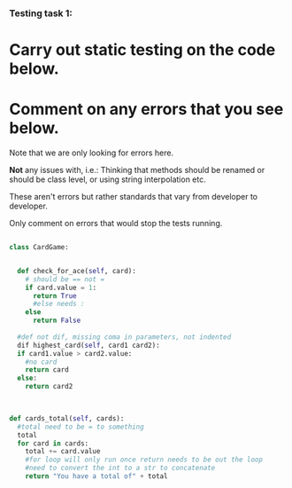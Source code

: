 ### Testing task 1:

# Carry out static testing on the code below.
# Comment on any errors that you see below.

Note that we are only looking for errors here.

**Not** any issues with, i.e.: 
Thinking that methods should be renamed or should be class level, or using string interpolation etc. 

These aren't errors but rather standards that vary from developer to developer. 

Only comment on errors that would stop the tests running.

```python

class CardGame:


  def check_for_ace(self, card):
    # should be == not =
    if card.value = 1:
      return True
      #else needs :
    else
      return False
   
  #def not dif, missing coma in parameters, not indented
  dif highest_card(self, card1 card2):
  if card1.value > card2.value:
    #no card
    return card
  else:
    return card2
  


def cards_total(self, cards):
  #total need to be = to something
  total
  for card in cards:
    total += card.value
    #for loop will only run once return needs to be out the loop
    #need to convert the int to a str to concatenate
    return "You have a total of" + total
  
```
